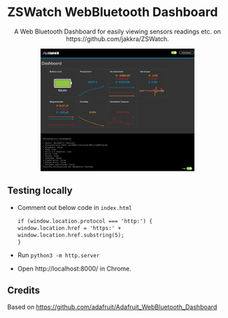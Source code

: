 # ZSWatch WebBluetooth Dashboard
<p align="center">
    A Web Bluetooth Dashboard for easily viewing sensors readings etc. on https://github.com/jakkra/ZSWatch.
</p>
<p align="center">
  <img src="assets/screenshot.png" width=70%/>
</p>

## Testing locally
- Comment out below code in `index.html`
    ```
    if (window.location.protocol === 'http:') {
    window.location.href = 'https:' + window.location.href.substring(5);
    }
    ```

- Run `python3 -m http.server`

- Open http://localhost:8000/ in Chrome.

## Credits
Based on https://github.com/adafruit/Adafruit_WebBluetooth_Dashboard
